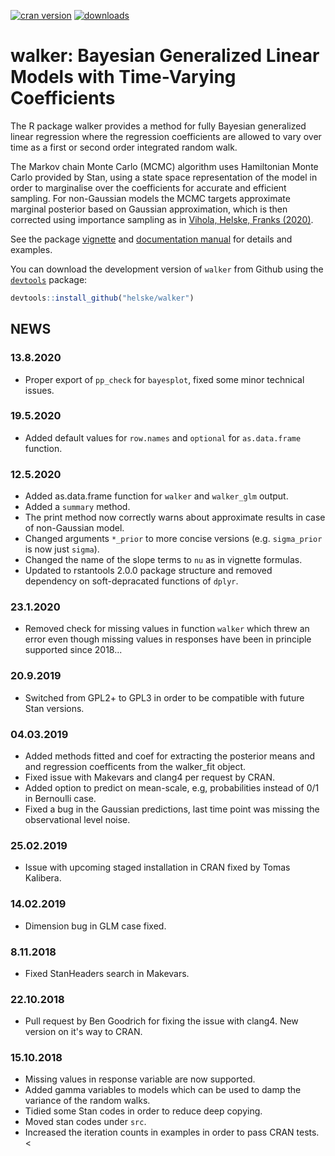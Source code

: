 [![cran version](https://www.r-pkg.org/badges/version/walker)](https://cran.r-project.org/package=walker)
[![downloads](https://cranlogs.r-pkg.org/badges/walker)](https://cranlogs.r-pkg.org/badges/walker)

walker: Bayesian Generalized Linear Models with Time-Varying Coefficients
==========================================================================

The R package walker provides a method for fully Bayesian generalized linear regression where the 
regression coefficients are allowed to vary over time as a first or second order integrated random walk. 

The Markov chain Monte Carlo (MCMC) algorithm uses Hamiltonian Monte Carlo provided by Stan, 
using a state space representation of the model in order to marginalise over the coefficients for accurate and efficient sampling.
For non-Gaussian models the MCMC targets approximate marginal posterior based on Gaussian approximation, which is then corrected using importance sampling as in [Vihola, Helske, Franks (2020)](https://arxiv.org/abs/1609.02541v6).

See the package [vignette](https://htmlpreview.github.io/?https://github.com/helske/walker/blob/master/walker_html/walker.html) and [documentation manual](https://cran.r-project.org/package=walker/walker.pdf) for details and examples.

You can download the development version of `walker` from Github using the [`devtools`](https://cran.r-project.org/package=devtools) package:

```R
devtools::install_github("helske/walker")
```

NEWS
---------------------------------------------
### 13.8.2020

* Proper export of `pp_check` for `bayesplot`, fixed some minor technical issues.

### 19.5.2020

* Added default values for `row.names` and `optional` for `as.data.frame` function.

### 12.5.2020

* Added as.data.frame function for `walker` and `walker_glm` output.
* Added a `summary` method.
* The print method now correctly warns about approximate results in case of non-Gaussian model.
* Changed arguments `*_prior` to more concise versions (e.g. `sigma_prior` is now just `sigma`). 
* Changed the name of the slope terms to `nu` as in vignette formulas. 
* Updated to rstantools 2.0.0 package structure and removed dependency on soft-depracated functions of `dplyr`.

### 23.1.2020

* Removed check for missing values in function `walker` which threw an error even though missing values in responses have been in principle supported since 2018...

### 20.9.2019

* Switched from GPL2+ to GPL3 in order to be compatible with future Stan versions.

### 04.03.2019

* Added methods fitted and coef for extracting the posterior means and and regression coefficents from the 
  walker_fit object.
* Fixed issue with Makevars and clang4 per request by CRAN.
* Added option to predict on mean-scale, e.g, probabilities instead of 0/1 in Bernoulli case.
* Fixed a bug in the Gaussian predictions, last time point was missing the observational level noise.

### 25.02.2019

* Issue with upcoming staged installation in CRAN fixed by Tomas Kalibera.

### 14.02.2019

* Dimension bug in GLM case fixed.

### 8.11.2018

* Fixed StanHeaders search in Makevars. 

### 22.10.2018

* Pull request by Ben Goodrich for fixing the issue with clang4. New version on it's way to CRAN.

### 15.10.2018
* Missing values in response variable are now supported.
* Added gamma variables to models which can be used to damp the variance of the random walks. 
* Tidied some Stan codes in order to reduce deep copying.
* Moved stan codes under `src`.
* Increased the iteration counts in examples in order to pass CRAN tests.
<

